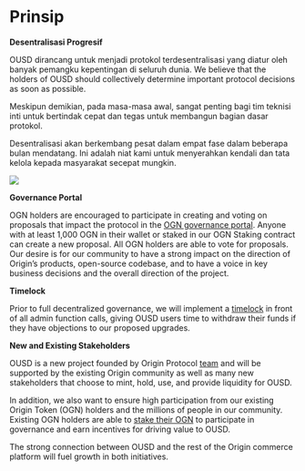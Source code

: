 # Prinsip

**Desentralisasi Progresif**

OUSD dirancang untuk menjadi protokol terdesentralisasi yang diatur oleh banyak pemangku kepentingan di seluruh dunia. We believe that the holders of OUSD should collectively determine important protocol decisions as soon as possible.

Meskipun demikian, pada masa-masa awal, sangat penting bagi tim teknisi inti untuk bertindak cepat dan tegas untuk membangun bagian dasar protokol.

Desentralisasi akan berkembang pesat dalam empat fase dalam beberapa bulan mendatang. Ini adalah niat kami untuk menyerahkan kendali dan tata kelola kepada masyarakat secepat mungkin.

![](../.gitbook/assets/ousd_docs_graphics_2%20%283%29.png)

**Governance Portal**

OGN holders are encouraged to participate in creating and voting on proposals that impact the protocol in the [OGN governance portal](https://vote.originprotocol.com). Anyone with at least 1,000 OGN in their wallet or staked in our OGN Staking contract can create a new proposal. All OGN holders are able to vote for proposals. Our desire is for our community to have a strong impact on the direction of Origin’s products, open-source codebase, and to have a voice in key business decisions and the overall direction of the project.

**Timelock**

Prior to full decentralized governance, we will implement a [timelock](../smart-contracts/api/timelock.md) in front of all admin function calls, giving OUSD users time to withdraw their funds if they have objections to our proposed upgrades.

**New and Existing Stakeholders**

OUSD is a new project founded by Origin Protocol [team](www.originprotocol.com/team) and will be supported by the existing Origin community as well as many new stakeholders that choose to mint, hold, use, and provide liquidity for OUSD.

In addition, we also want to ensure high participation from our existing Origin Token \(OGN\) holders and the millions of people in our community. Existing OGN holders are able to [stake their OGN](ogn-staking.md) to participate in governance and earn incentives for driving value to OUSD.

The strong connection between OUSD and the rest of the Origin commerce platform will fuel growth in both initiatives.



